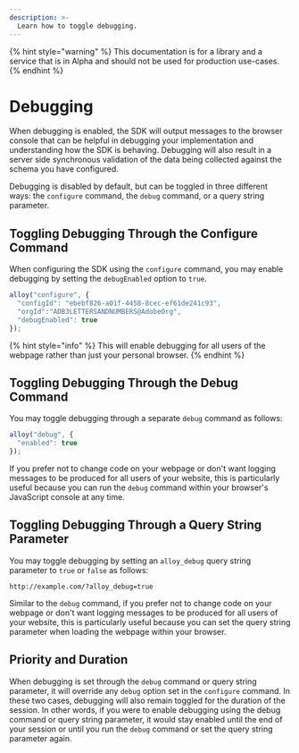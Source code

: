 ```yaml
---
description: >-
  Learn how to toggle debugging.
---
```


{% hint style="warning" %}
This documentation is for a library and a service that is in Alpha and should not be used for production use-cases. 
{% endhint %}

# Debugging

When debugging is enabled, the SDK will output messages to the browser console that can be helpful in debugging your implementation and understanding how the SDK is behaving. Debugging will also result in a server side synchronous validation of the data being collected against the schema you have configured.

Debugging is disabled by default, but can be toggled in three different ways: the `configure` command, the `debug` command, or a query string parameter.

## Toggling Debugging Through the Configure Command

When configuring the SDK using the `configure` command, you may enable debugging by setting the `debugEnabled` option to `true`.

```javascript
alloy("configure", {
  "configId": "ebebf826-a01f-4458-8cec-ef61de241c93",
  "orgId":"ADB3LETTERSANDNUMBERS@AdobeOrg",
  "debugEnabled": true
});
```

{% hint style="info" %}
This will enable debugging for all users of the webpage rather than just your personal browser.
{% endhint %}

## Toggling Debugging Through the Debug Command

You may toggle debugging through a separate `debug` command as follows:

```javascript
alloy("debug", {
  "enabled": true
});
```

If you prefer not to change code on your webpage or don't want logging messages to be produced for all users of your website, this is particularly useful because you can run the `debug` command within your browser's JavaScript console at any time.


## Toggling Debugging Through a Query String Parameter

You may toggle debugging by setting an `alloy_debug` query string parameter to `true` or `false` as follows:

```
http://example.com/?alloy_debug=true
```

Similar to the `debug` command, if you prefer not to change code on your webpage or don't want logging messages to be produced for all users of your website, this is particularly useful because you can set the query string parameter when loading the webpage within your browser. 

## Priority and Duration

When debugging is set through the `debug` command or query string parameter, it will override any `debug` option set in the `configure` command. In these two cases, debugging will also remain toggled for the duration of the session. In other words, if you were to enable debugging using the debug command or query string parameter, it would stay enabled until the end of your session or until you run the `debug` command or set the query string parameter again.
